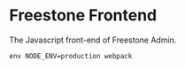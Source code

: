 # Freestone Frontend

The Javascript front-end of Freestone Admin.

`env NODE_ENV=production webpack`
